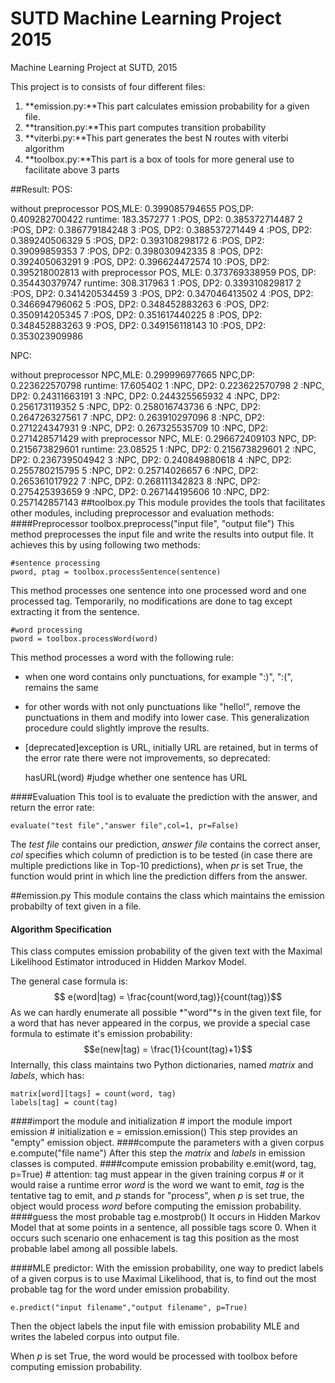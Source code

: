 # SUTD Machine Learning Project 2015
Machine Learning Project at SUTD, 2015

This project is to consists of four different files:

1. **emission.py:**This part calculates emission probability for a given file.
2. **transition.py:**This  part computes transition probability
3. **viterbi.py:**This part generates the best N routes with viterbi algorithm
4. **toolbox.py:**This part is a box of tools for more general use to facilitate above 3 parts

##Result:
POS:

without preprocessor
POS,MLE: 0.399085794655
POS,DP: 0.409282700422
runtime: 183.357277
1 :POS, DP2: 0.385372714487
2 :POS, DP2: 0.386779184248
3 :POS, DP2: 0.388537271449
4 :POS, DP2: 0.389240506329
5 :POS, DP2: 0.393108298172
6 :POS, DP2: 0.39099859353
7 :POS, DP2: 0.398030942335
8 :POS, DP2: 0.392405063291
9 :POS, DP2: 0.396624472574
10 :POS, DP2: 0.395218002813
with preprocessor
POS, MLE: 0.373769338959
POS, DP: 0.354430379747
runtime: 308.317963
1 :POS, DP2: 0.339310829817
2 :POS, DP2: 0.341420534459
3 :POS, DP2: 0.347046413502
4 :POS, DP2: 0.346694796062
5 :POS, DP2: 0.348452883263
6 :POS, DP2: 0.350914205345
7 :POS, DP2: 0.351617440225
8 :POS, DP2: 0.348452883263
9 :POS, DP2: 0.349156118143
10 :POS, DP2: 0.353023909986

NPC:

without preprocessor
NPC,MLE: 0.299996977665
NPC,DP: 0.223622570798
runtime: 17.605402
1 :NPC, DP2: 0.223622570798
2 :NPC, DP2: 0.24311663191
3 :NPC, DP2: 0.244325565932
4 :NPC, DP2: 0.256173119352
5 :NPC, DP2: 0.258016743736
6 :NPC, DP2: 0.264726327561
7 :NPC, DP2: 0.263910297096
8 :NPC, DP2: 0.271224347931
9 :NPC, DP2: 0.267325535709
10 :NPC, DP2: 0.271428571429
with preprocessor
NPC, MLE: 0.296672409103
NPC, DP: 0.215673829601
runtime: 23.08525
1 :NPC, DP2: 0.215673829601
2 :NPC, DP2: 0.236739504942
3 :NPC, DP2: 0.240849880618
4 :NPC, DP2: 0.255780215795
5 :NPC, DP2: 0.25714026657
6 :NPC, DP2: 0.265361017922
7 :NPC, DP2: 0.268111342823
8 :NPC, DP2: 0.275425393659
9 :NPC, DP2: 0.267144195606
10 :NPC, DP2: 0.257142857143
##toolbox.py
This module provides the tools that facilitates other modules, including preprocessor and evaluation methods:
####Preprocessor
	toolbox.preprocess("input file", "output file")
This method preprocesses the input file and write the results into output file. It achieves this by using following two methods:

	#sentence processing
	pword, ptag = toolbox.processSentence(sentence)
This method processes one sentence into one processed word and one processed tag. Temporarily, no modifications are done to tag except extracting it from the sentence.
	
	#word processing
	pword = toolbox.processWord(word)
This method processes a word with the following rule:

  *  when one word contains only punctuations, for example ":)", ":(", remains the same
  *  for other words with not only punctuations like "hello!", remove the punctuations in them and modify into lower case. This generalization procedure could slightly improve the results.
  *  [deprecated]exception is URL, initially URL are retained, but in terms of the error rate there were not improvements, so deprecated:

		hasURL(word) #judge whether one sentence has URL
		
####Evaluation
This tool is to evaluate the prediction with the answer, and return the error rate:

	evaluate("test file","answer file",col=1, pr=False)
The *test file* contains our prediction, *answer file* contains the correct anser, *col* specifies which column of prediction is to be tested (in case there are multiple predictions like in Top-10 predictions), when *pr* is set True, the function would print in which line the prediction differs from the answer.

##emission.py
This module contains the class which maintains the emission probabilty of text given in a file.
#### Algorithm Specification
This class computes emission probability of the given text with the Maximal Likelihood Estimator introduced in Hidden Markov Model.

The general case formula is:
$$ e(word|tag) = \frac{count(word,tag)}{count(tag)}$$
As we can hardly enumerate all possible *"word"*s in the given text file, for a word that has never appeared in the corpus, we provide a special case formula to estimate it's emission probability:
$$e(new|tag) = \frac{1}{count(tag)+1}$$
Internally, this class maintains two Python dictionaries, named *matrix* and *labels*, which has:

	matrix[word][tags] = count(word, tag)
	labels[tag] = count(tag)
####import the module and initialization
	# import the module
	import emission
	# initialization
	e = emission.emission()
This step provides an "empty" emission object.
####compute the parameters with a given corpus
	e.compute("file name")
After this step the *matrix* and *labels* in emission classes is computed. 
####compute emission probability
	e.emit(word, tag, p=True)
	# attention: tag must appear in the given training corpus
	# or it would raise a runtime error
*word* is the word we want to emit, *tag* is the tentative tag to emit, and *p* stands for "process", when *p* is set true, the object would process *word* before computing the emission probability.
####guess the most probable tag
	e.mostprob()
It occurs in Hidden Markov Model that at some points in a sentence, all possible tags score 0. When it occurs such scenario one enhacement is tag this position as the most probable label among all possible labels.

####MLE predictor:
With the emission probability, one way to predict labels of a given corpus is to use Maximal Likelihood, that is, to find out the most probable tag for the word under emission probability.

	e.predict("input filename","output filename", p=True)
Then the object labels the input file with emission probability MLE and writes the labeled corpus into output file. 

When *p* is set True, the word would be processed with toolbox before computing emission probability.


 
	